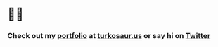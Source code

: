 # 🐱‍🐉

### Check out my [portfolio](https://www.turkosaur.us/portfolio) at [turkosaur.us](https://www.turkosaur.us/) or say hi on [Twitter](https://twitter.com/turkosaurus)
